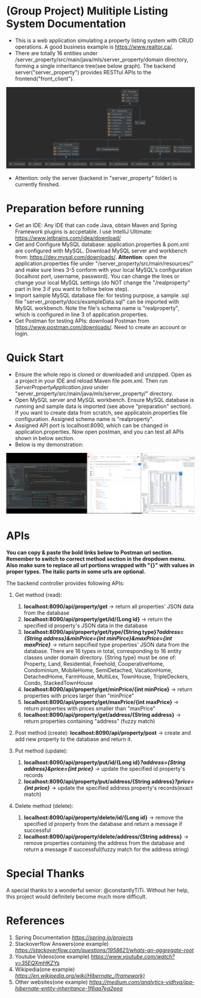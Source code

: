 # (Group Project) Mulitiple Listing System Documentation
* This is a web application simulating a property listing system with CRUD operations. A good business example is https://www.realtor.ca/. 
* There are totally 16 entities under /server_property/src/main/java/mls/server_property/domain directory, forming a single inheritance tree(see below graph). The backend server("server_property") provides RESTful APIs to the frontend("front_client"). 

![hierarchy](/server_property/docs/domain.jpg)
* Attention: only the server (backend in "server_property" folder) is currently finished.

# Preparation before running
* Get an IDE: Any IDE that can code Java, obtain Maven and Spring Framework plugins is accpetable. I use IntelliJ Ultimate: https://www.jetbrains.com/idea/download/
* Get and Configure MySQL database: application.properties & pom.xml are configured with MySQL. Download MySQL server and workbench from: https://dev.mysql.com/downloads/. **Attention**: open the application.properties file under "/server_property/src/main/resources/" and make sure lines 3-5 conform with your local MySQL's configuration (localhost port, username, password). You can change the lines or change your local MySQL settings (do NOT change the "/realproperty" part in line 3 if you want to follow below step).
* Import sample MySQL database file: for testing purpose, a sample .sql file "server_property/docs/exampleData.sql" can be imported with MySQL workbench. Note the file's schema name is "realproperty", which is configured in line 3 of application.properties.
* Get Postman for testing APIs: download Postman from https://www.postman.com/downloads/. Need to create an account or login.

# Quick Start
* Ensure the whole repo is cloned or downloaded and unzipped. Open as a project in your IDE and reload Maven file pom.xml. Then run _ServerPropertyApplication.java_ under "server_property/src/main/java/mls/server_property/" directory.
* Open MySQL server and MySQL workbench. Ensure MySQL database is running and sample data is imported (see above "preparation" section). If you want to create data from scratch, see applicatoin.properties file configuration. Assigned schema name is "realproperty".
* Assigned API port is localhost:8090, which can be changed in application.properties. Now open postman, and you can test all APIs shown in below section.
* Below is my demonstration:

![showcase](/server_property/docs/demonstration_get3.jpg)

# APIs
**You can copy & paste the bold links below to Postman url section. Remember to switch to correct method section in the dropdown menu. Also make sure to replace all url portions wrapped with "{}" with values in proper types. The italic parts in some urls are optional.** 

The backend controller provides following APIs:
1. Get method (read): 
    1. **localhost:8090/api/property/get**  -> return all properties' JSON data from the database
    2. **localhost:8090/api/property/get/id/{Long id}** -> return the specified id property's JSON data in the database
    3. **localhost:8090/api/property/get/type/{String type}_?address={String address}&minPrice={int minPirce}&maxPrice={int maxPrice}_** -> return sepcified type properties' JSON data from the database. There are 16 types in total, corresponding to 16 entity classes under domain directory. {String type} must be one of: Property, Land, Residential, Freehold, CooperativeHome, Condominium, MobileHome, SemiDetached, VacationHome, DetachedHome, FarmHouse, MultiLex, TownHouse, TripleDeckers, Condo, StackedTownHouse 
    4. **localhost:8090/api/property/get/minPrice/{int minPrice}** -> return properties with prices larger than "minPrice"
    5. **localhost:8090/api/property/get/maxPrice/{int maxPrice}** -> return properties with prices smaller than "maxPrice"
    6. **localhost:8090/api/property/get/address/{String address}** -> return properties containing "address" (fuzzy match)

2. Post method (create): **localhost:8090/api/property/post** -> create and add new property to the database and return it. 

3. Put method (update): 
    1. **localhost:8090/api/property/put/id/{Long id}_?address={String address}&price={int price}_** -> update the specified id property's records
    2. **localhost:8090/api/property/put/address/{String address}_?price={int price}_** -> update the specified address property's records(exact match)

5. Delete method (delete): 
    1. **localhost:8090/api/property/delete/id/{Long id}** -> remove the specified id property from the database and return a message if successful
    2. **localhost:8090/api/property/delete/address/{String address}** -> remove properties containing the address from the database and return a message if successful(fuzzy match for the address string)

# Special Thanks
A special thanks to a wonderful senior: @constantlyTiTi. Without her help, this project would definitely become much more difficult.

# References
1. Spring Documentation
*https://spring.io/projects*
2. Stackoverflow Answers(one example)
*https://stackoverflow.com/questions/1958621/whats-an-aggregate-root*
3. Youtube Videos(one example)
*https://www.youtube.com/watch?v=35EQXmHKZYs*
4. Wikipedia(one example)
*https://en.wikipedia.org/wiki/Hibernate_(framework)*
5. Other websites(one example)
*https://medium.com/analytics-vidhya/jpa-hibernate-entity-inheritance-1f6aa7ea2eea*
